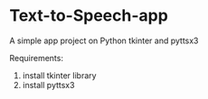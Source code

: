# Text-to-Speech-app
A simple app project on  Python tkinter and pyttsx3

Requirements:
1) install tkinter library
2) install pyttsx3
